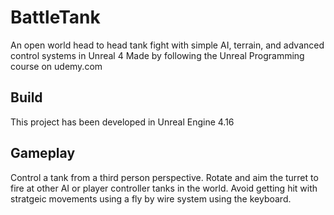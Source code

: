 # BattleTank
An open world head to head tank fight with simple AI, terrain, and advanced control systems in Unreal 4
Made by following the Unreal Programming course on udemy.com

## Build
This project has been developed in Unreal Engine 4.16


## Gameplay
Control a tank from a third person perspective. Rotate and aim the turret to fire at other AI or player controller tanks in the world. Avoid getting hit with stratgeic movements using a fly by wire system using the keyboard.

